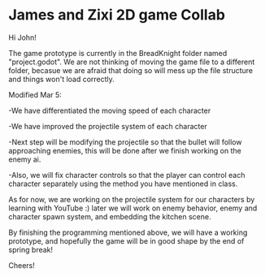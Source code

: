 # James and Zixi 2D game Collab
 
Hi John!

The game prototype is currently in the BreadKnight folder named "project.godot". We are not thinking of moving the game file to a different folder, becasue we are afraid that doing so will mess up the file structure and things won't load correctly.

Modified Mar 5:

-We have differentiated the moving speed of each character

-We have improved the projectile system of each character

-Next step will be modifying the projectile so that the bullet will follow approaching enemies, this will be done after we finish working on the enemy ai.

-Also, we will fix character controls so that the player can control each character separately using the method you have mentioned in class. 

As for now, we are working on the projectile system for our characters by learning with YouTube :) later we will work on enemy behavior, enemy and character spawn system, and embedding the kitchen scene.

By finishing the programming mentioned above, we will have a working prototype, and hopefully the game will be in good shape by the end of spring break!

Cheers!

